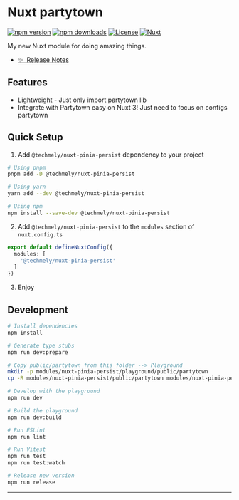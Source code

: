 # Nuxt partytown

[![npm version][npm-version-src]][npm-version-href]
[![npm downloads][npm-downloads-src]][npm-downloads-href]
[![License][license-src]][license-href]
[![Nuxt][nuxt-src]][nuxt-href]

My new Nuxt module for doing amazing things.

- [✨ &nbsp;Release Notes](/CHANGELOG.md)
<!-- - [🏀 Online playground](https://stackblitz.com/github/your-org/@techmely/nuxt-pinia-persist?file=playground%2Fapp.vue) -->
<!-- - [📖 &nbsp;Documentation](https://example.com) -->

## Features

- Lightweight - Just only import partytown lib
- Integrate with Partytown easy on Nuxt 3! Just need to focus on configs partytown

## Quick Setup

1. Add `@techmely/nuxt-pinia-persist` dependency to your project

```bash
# Using pnpm
pnpm add -D @techmely/nuxt-pinia-persist

# Using yarn
yarn add --dev @techmely/nuxt-pinia-persist

# Using npm
npm install --save-dev @techmely/nuxt-pinia-persist
```

2. Add `@techmely/nuxt-pinia-persist` to the `modules` section of `nuxt.config.ts`

```ts
export default defineNuxtConfig({
  modules: [
    '@techmely/nuxt-pinia-persist'
  ]
})
```

3. Enjoy

## Development

```bash
# Install dependencies
npm install

# Generate type stubs
npm run dev:prepare

# Copy public/partytown from this folder --> Playground
mkdir -p modules/nuxt-pinia-persist/playground/public/partytown
cp -R modules/nuxt-pinia-persist/public/partytown modules/nuxt-pinia-persist/playground/public/partytown

# Develop with the playground
npm run dev

# Build the playground
npm run dev:build

# Run ESLint
npm run lint

# Run Vitest
npm run test
npm run test:watch

# Release new version
npm run release
```

<!-- Badges -->
[npm-version-src]: https://img.shields.io/npm/v/@techmely/nuxt-pinia-persist/latest.svg?style=flat&colorA=18181B&colorB=28CF8D
[npm-version-href]: https://npmjs.com/package/@techmely/nuxt-pinia-persist

[npm-downloads-src]: https://img.shields.io/npm/dm/@techmely/nuxt-pinia-persist.svg?style=flat&colorA=18181B&colorB=28CF8D
[npm-downloads-href]: https://npmjs.com/package/@techmely/nuxt-pinia-persist

[license-src]: https://img.shields.io/npm/l/@techmely/nuxt-pinia-persist.svg?style=flat&colorA=18181B&colorB=28CF8D
[license-href]: https://npmjs.com/package/@techmely/nuxt-pinia-persist

[nuxt-src]: https://img.shields.io/badge/Nuxt-18181B?logo=nuxt.js
[nuxt-href]: https://nuxt.com
****
